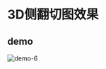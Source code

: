 # 3D侧翻切图效果

## demo

![demo-6](https://github.com/vxhly/web-demo/blob/master/demo-6/images/demo-6.png)
